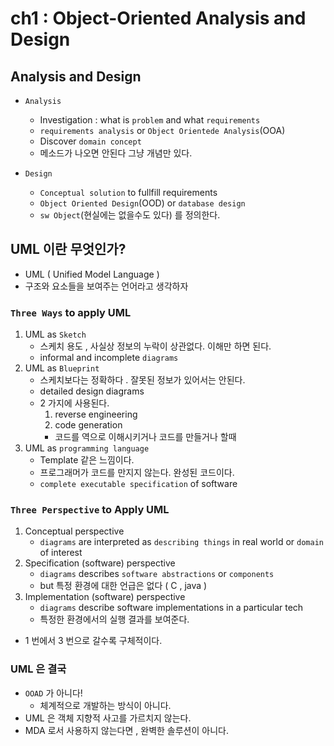 # ch1 : Object-Oriented Analysis and Design

## Analysis and Design
- `Analysis` 
    - Investigation : what is `problem` and what `requirements`
    - `requirements analysis` or `Object Orientede Analysis`(OOA)
    - Discover `domain concept`
    - 메소드가 나오면 안된다 그냥 개념만 있다.

- `Design`
    - `Conceptual solution` to fullfill requirements
    - `Object Oriented Design`(OOD) or `database design`
    - `sw Object`(현실에는 없을수도 있다) 를 정의한다. 

## UML 이란 무엇인가?

- UML ( Unified Model Language )
- 구조와 요소들을 보여주는 언어라고 생각하자 

### `Three Ways` to apply UML
1. UML as `Sketch`
    - 스케치 용도 , 사실상 정보의 누락이 상관없다. 이해만 하면 된다.
    - informal and incomplete `diagrams`
1. UML as `Blueprint`
    - 스케치보다는 정확하다 . 잘못된 정보가 있어서는 안된다. 
    - detailed design diagrams
    - 2 가지에 사용된다. 
        1. reverse engineering
        1. code generation
        - 코드를 역으로 이해시키거나 코드를 만들거나 할때
1. UML as `programming language`
    - Template 같은 느낌이다.
    - 프로그래머가 코드를 만지지 않는다. 완성된 코드이다.
    - `complete executable specification` of software

### `Three Perspective` to Apply UML
1. Conceptual perspective
    - `diagrams` are interpreted as `describing things` in real world or `domain` of interest
1. Specification (software) perspective
    - `diagrams` describes `software abstractions` or `components`
    - but 특정 환경에 대한 언급은 없다 ( C , java )
1. Implementation (software) perspective
    - `diagrams` describe software implementations in a particular tech
    - 특정한 환경에서의 실행 결과를 보여준다.
- 1 번에서 3 번으로 갈수록 구체적이다.

### UML 은 결국
- `OOAD` 가 아니다!
    - 체계적으로 개발하는 방식이 아니다.
- UML 은 객체 지향적 사고를 가르치지 않는다.
- MDA 로서 사용하지 않는다면 , 완벽한 솔루션이 아니다.



